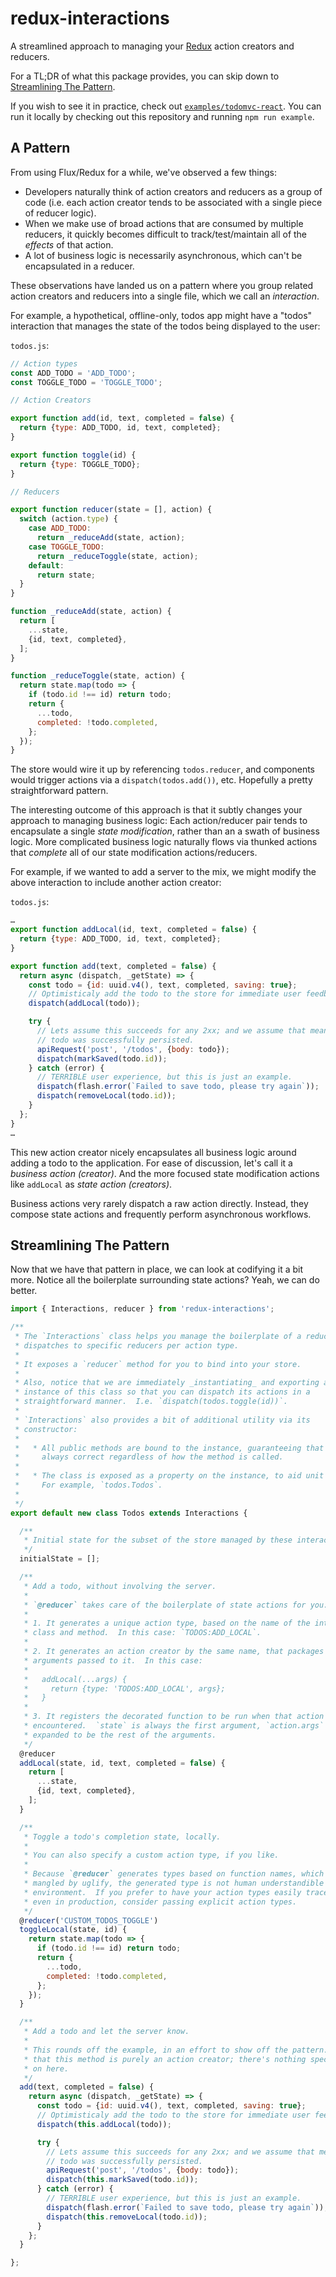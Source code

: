 # redux-interactions

A streamlined approach to managing your [Redux](http://redux.js.org/) action creators and reducers.

For a TL;DR of what this package provides, you can skip down to [Streamlining The Pattern](#streamlining-the-pattern).

If you wish to see it in practice, check out [`examples/todomvc-react`](./examples/todomvc-react).  You can run it locally by checking out this repository and running `npm run example`.


## A Pattern

From using Flux/Redux for a while, we've observed a few things:

* Developers naturally think of action creators and reducers as a group of code (i.e. each action creator tends to be associated with a single piece of reducer logic).
* When we make use of broad actions that are consumed by multiple reducers, it quickly becomes difficult to track/test/maintain all of the _effects_ of that action.
* A lot of business logic is necessarily asynchronous, which can't be encapsulated in a reducer.

These observations have landed us on a pattern where you group related action creators and reducers into a single file, which we call an _interaction_.

For example, a hypothetical, offline-only, todos app might have a "todos" interaction that manages the state of the todos being displayed to the user:

`todos.js`:
```js
// Action types
const ADD_TODO = 'ADD_TODO';
const TOGGLE_TODO = 'TOGGLE_TODO';

// Action Creators

export function add(id, text, completed = false) {
  return {type: ADD_TODO, id, text, completed};
}

export function toggle(id) {
  return {type: TOGGLE_TODO};
}

// Reducers

export function reducer(state = [], action) {
  switch (action.type) {
    case ADD_TODO:
      return _reduceAdd(state, action);
    case TOGGLE_TODO:
      return _reduceToggle(state, action);
    default:
      return state;
  }
}

function _reduceAdd(state, action) {
  return [
    ...state,
    {id, text, completed},
  ];
}

function _reduceToggle(state, action) {
  return state.map(todo => {
    if (todo.id !== id) return todo;
    return {
      ...todo,
      completed: !todo.completed,
    };
  });
}
```

The store would wire it up by referencing `todos.reducer`, and components would trigger actions via a `dispatch(todos.add())`, etc.  Hopefully a pretty straightforward pattern.

The interesting outcome of this approach is that it subtly changes your approach to managing business logic: Each action/reducer pair tends to encapsulate a single _state modification_, rather than an a swath of business logic.  More complicated business logic naturally flows via thunked actions that _complete_ all of our state modification actions/reducers.

For example, if we wanted to add a server to the mix, we might modify the above interaction to include another action creator:

`todos.js`:
```js
…
export function addLocal(id, text, completed = false) {
  return {type: ADD_TODO, id, text, completed};
}

export function add(text, completed = false) {
  return async (dispatch, _getState) => {
    const todo = {id: uuid.v4(), text, completed, saving: true};
    // Optimisticaly add the todo to the store for immediate user feedback.
    dispatch(addLocal(todo));

    try {
      // Lets assume this succeeds for any 2xx; and we assume that means the
      // todo was successfully persisted.
      apiRequest('post', '/todos', {body: todo});
      dispatch(markSaved(todo.id));
    } catch (error) {
      // TERRIBLE user experience, but this is just an example.
      dispatch(flash.error(`Failed to save todo, please try again`));
      dispatch(removeLocal(todo.id));
    }
  };
}
…
```

This new action creator nicely encapsulates all business logic around adding a todo to the application.  For ease of discussion, let's call it a _business action (creator)_.  And the more focused state modification actions like `addLocal` as _state action (creators)_.

Business actions very rarely dispatch a raw action directly.  Instead, they compose state actions and frequently perform asynchronous workflows.


## Streamlining The Pattern

Now that we have that pattern in place, we can look at codifying it a bit more.  Notice all the boilerplate surrounding state actions?  Yeah, we can do better.

```js
import { Interactions, reducer } from 'redux-interactions';

/**
 * The `Interactions` class helps you manage the boilerplate of a reducer that
 * dispatches to specific reducers per action type.
 *
 * It exposes a `reducer` method for you to bind into your store.
 *
 * Also, notice that we are immediately _instantiating_ and exporting an
 * instance of this class so that you can dispatch its actions in a
 * straightforward manner.  I.e. `dispatch(todos.toggle(id))`.
 *
 * `Interactions` also provides a bit of additional utility via its
 * constructor:
 *
 *   * All public methods are bound to the instance, guaranteeing that `this` is
 *     always correct regardless of how the method is called.
 *
 *   * The class is exposed as a property on the instance, to aid unit testing.
 *     For example, `todos.Todos`.
 *
 */
export default new class Todos extends Interactions {

  /**
   * Initial state for the subset of the store managed by these interactions.
   */
  initialState = [];

  /**
   * Add a todo, without involving the server.
   *
   * `@reducer` takes care of the boilerplate of state actions for you:
   *
   * 1. It generates a unique action type, based on the name of the interactions
   * class and method.  In this case: `TODOS:ADD_LOCAL`.
   *
   * 2. It generates an action creator by the same name, that packages up any
   * arguments passed to it.  In this case:
   *
   *   addLocal(...args) {
   *     return {type: 'TODOS:ADD_LOCAL', args};
   *   }
   *
   * 3. It registers the decorated function to be run when that action type is
   * encountered.  `state` is always the first argument, `action.args` are
   * expanded to be the rest of the arguments.
   */
  @reducer
  addLocal(state, id, text, completed = false) {
    return [
      ...state,
      {id, text, completed},
    ];
  }

  /**
   * Toggle a todo's completion state, locally.
   *
   * You can also specify a custom action type, if you like.
   *
   * Because `@reducer` generates types based on function names, which can be
   * mangled by uglify, the generated type is not human understandible in that
   * environment.  If you prefer to have your action types easily traceable,
   * even in production, consider passing explicit action types.
   */
  @reducer('CUSTOM_TODOS_TOGGLE')
  toggleLocal(state, id) {
    return state.map(todo => {
      if (todo.id !== id) return todo;
      return {
        ...todo,
        completed: !todo.completed,
      };
    });
  }

  /**
   * Add a todo and let the server know.
   *
   * This rounds off the example, in an effort to show off the pattern.  Note
   * that this method is purely an action creator; there's nothing special going
   * on here.
   */
  add(text, completed = false) {
    return async (dispatch, _getState) => {
      const todo = {id: uuid.v4(), text, completed, saving: true};
      // Optimisticaly add the todo to the store for immediate user feedback.
      dispatch(this.addLocal(todo));

      try {
        // Lets assume this succeeds for any 2xx; and we assume that means the
        // todo was successfully persisted.
        apiRequest('post', '/todos', {body: todo});
        dispatch(this.markSaved(todo.id));
      } catch (error) {
        // TERRIBLE user experience, but this is just an example.
        dispatch(flash.error(`Failed to save todo, please try again`));
        dispatch(this.removeLocal(todo.id));
      }
    };
  }

};
```
